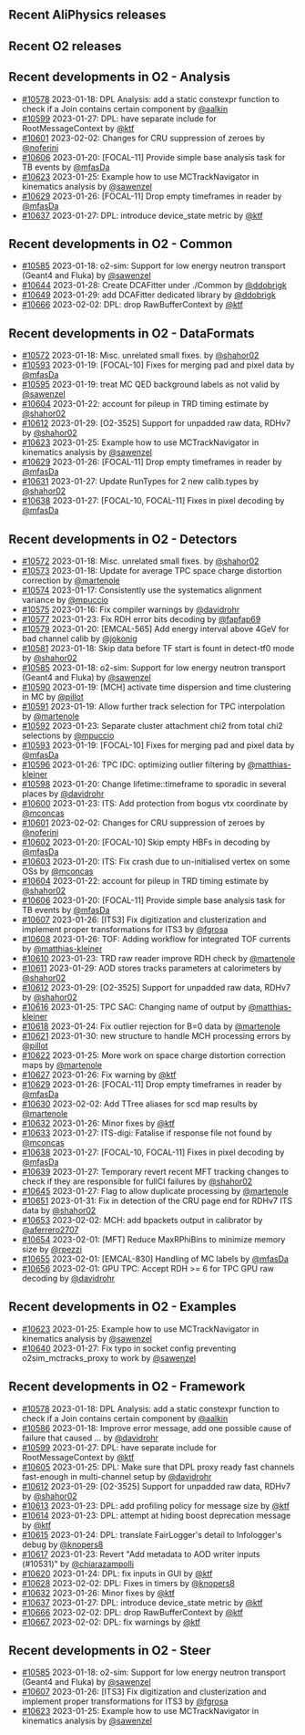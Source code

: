 ## Recent AliPhysics releases
## Recent O2 releases
## Recent developments in O2 - Analysis
- [\#10578](https://github.com/AliceO2Group/AliceO2/pull/10578) 2023-01-18: DPL Analysis: add a static constexpr function to check if a Join contains certain component by [@aalkin](https://github.com/aalkin)
- [\#10599](https://github.com/AliceO2Group/AliceO2/pull/10599) 2023-01-27: DPL: have separate include for RootMessageContext by [@ktf](https://github.com/ktf)
- [\#10601](https://github.com/AliceO2Group/AliceO2/pull/10601) 2023-02-02: Changes for CRU suppression of zeroes by [@noferini](https://github.com/noferini)
- [\#10606](https://github.com/AliceO2Group/AliceO2/pull/10606) 2023-01-20: [FOCAL-11] Provide simple base analysis task for TB events by [@mfasDa](https://github.com/mfasDa)
- [\#10623](https://github.com/AliceO2Group/AliceO2/pull/10623) 2023-01-25: Example how to use MCTrackNavigator in kinematics analysis by [@sawenzel](https://github.com/sawenzel)
- [\#10629](https://github.com/AliceO2Group/AliceO2/pull/10629) 2023-01-26: [FOCAL-11] Drop empty timeframes in reader by [@mfasDa](https://github.com/mfasDa)
- [\#10637](https://github.com/AliceO2Group/AliceO2/pull/10637) 2023-01-27: DPL: introduce device_state metric by [@ktf](https://github.com/ktf)
## Recent developments in O2 - Common
- [\#10585](https://github.com/AliceO2Group/AliceO2/pull/10585) 2023-01-18: o2-sim: Support for low energy neutron transport (Geant4 and Fluka) by [@sawenzel](https://github.com/sawenzel)
- [\#10644](https://github.com/AliceO2Group/AliceO2/pull/10644) 2023-01-28: Create DCAFitter under ./Common by [@ddobrigk](https://github.com/ddobrigk)
- [\#10649](https://github.com/AliceO2Group/AliceO2/pull/10649) 2023-01-29: add DCAFitter dedicated library by [@ddobrigk](https://github.com/ddobrigk)
- [\#10666](https://github.com/AliceO2Group/AliceO2/pull/10666) 2023-02-02: DPL: drop RawBufferContext by [@ktf](https://github.com/ktf)
## Recent developments in O2 - DataFormats
- [\#10572](https://github.com/AliceO2Group/AliceO2/pull/10572) 2023-01-18: Misc. unrelated small fixes. by [@shahor02](https://github.com/shahor02)
- [\#10593](https://github.com/AliceO2Group/AliceO2/pull/10593) 2023-01-19: [FOCAL-10] Fixes for merging pad and pixel data by [@mfasDa](https://github.com/mfasDa)
- [\#10595](https://github.com/AliceO2Group/AliceO2/pull/10595) 2023-01-19: treat MC QED background labels as not valid by [@sawenzel](https://github.com/sawenzel)
- [\#10604](https://github.com/AliceO2Group/AliceO2/pull/10604) 2023-01-22: account for pileup in TRD timing estimate by [@shahor02](https://github.com/shahor02)
- [\#10612](https://github.com/AliceO2Group/AliceO2/pull/10612) 2023-01-29: [O2-3525] Support for unpadded raw data, RDHv7 by [@shahor02](https://github.com/shahor02)
- [\#10623](https://github.com/AliceO2Group/AliceO2/pull/10623) 2023-01-25: Example how to use MCTrackNavigator in kinematics analysis by [@sawenzel](https://github.com/sawenzel)
- [\#10629](https://github.com/AliceO2Group/AliceO2/pull/10629) 2023-01-26: [FOCAL-11] Drop empty timeframes in reader by [@mfasDa](https://github.com/mfasDa)
- [\#10631](https://github.com/AliceO2Group/AliceO2/pull/10631) 2023-01-27: Update RunTypes for 2 new calib.types by [@shahor02](https://github.com/shahor02)
- [\#10638](https://github.com/AliceO2Group/AliceO2/pull/10638) 2023-01-27: [FOCAL-10, FOCAL-11] Fixes in pixel decoding by [@mfasDa](https://github.com/mfasDa)
## Recent developments in O2 - Detectors
- [\#10572](https://github.com/AliceO2Group/AliceO2/pull/10572) 2023-01-18: Misc. unrelated small fixes. by [@shahor02](https://github.com/shahor02)
- [\#10573](https://github.com/AliceO2Group/AliceO2/pull/10573) 2023-01-18: Update for average TPC space charge distortion correction by [@martenole](https://github.com/martenole)
- [\#10574](https://github.com/AliceO2Group/AliceO2/pull/10574) 2023-01-17: Consistently use the systematics alignment variance by [@mpuccio](https://github.com/mpuccio)
- [\#10575](https://github.com/AliceO2Group/AliceO2/pull/10575) 2023-01-16: Fix compiler warnings by [@davidrohr](https://github.com/davidrohr)
- [\#10577](https://github.com/AliceO2Group/AliceO2/pull/10577) 2023-01-23: Fix RDH error bits decoding by [@fapfap69](https://github.com/fapfap69)
- [\#10579](https://github.com/AliceO2Group/AliceO2/pull/10579) 2023-01-20: [EMCAL-565] Add energy interval above 4GeV for bad channel calib by [@jokonig](https://github.com/jokonig)
- [\#10581](https://github.com/AliceO2Group/AliceO2/pull/10581) 2023-01-18: Skip data before TF start is fount in detect-tf0 mode by [@shahor02](https://github.com/shahor02)
- [\#10585](https://github.com/AliceO2Group/AliceO2/pull/10585) 2023-01-18: o2-sim: Support for low energy neutron transport (Geant4 and Fluka) by [@sawenzel](https://github.com/sawenzel)
- [\#10590](https://github.com/AliceO2Group/AliceO2/pull/10590) 2023-01-19: [MCH] activate time dispersion and time clustering in MC by [@pillot](https://github.com/pillot)
- [\#10591](https://github.com/AliceO2Group/AliceO2/pull/10591) 2023-01-19: Allow further track selection for TPC interpolation by [@martenole](https://github.com/martenole)
- [\#10592](https://github.com/AliceO2Group/AliceO2/pull/10592) 2023-01-23: Separate cluster attachment chi2 from total chi2 selections by [@mpuccio](https://github.com/mpuccio)
- [\#10593](https://github.com/AliceO2Group/AliceO2/pull/10593) 2023-01-19: [FOCAL-10] Fixes for merging pad and pixel data by [@mfasDa](https://github.com/mfasDa)
- [\#10596](https://github.com/AliceO2Group/AliceO2/pull/10596) 2023-01-26: TPC IDC: optimizing outlier filtering by [@matthias-kleiner](https://github.com/matthias-kleiner)
- [\#10598](https://github.com/AliceO2Group/AliceO2/pull/10598) 2023-01-20: Change lifetime::timeframe to sporadic in several places by [@davidrohr](https://github.com/davidrohr)
- [\#10600](https://github.com/AliceO2Group/AliceO2/pull/10600) 2023-01-23: ITS: Add protection from bogus vtx coordinate by [@mconcas](https://github.com/mconcas)
- [\#10601](https://github.com/AliceO2Group/AliceO2/pull/10601) 2023-02-02: Changes for CRU suppression of zeroes by [@noferini](https://github.com/noferini)
- [\#10602](https://github.com/AliceO2Group/AliceO2/pull/10602) 2023-01-20: [FOCAL-10] Skip empty HBFs in decoding by [@mfasDa](https://github.com/mfasDa)
- [\#10603](https://github.com/AliceO2Group/AliceO2/pull/10603) 2023-01-20: ITS: Fix crash due to un-initialised vertex on some OSs by [@mconcas](https://github.com/mconcas)
- [\#10604](https://github.com/AliceO2Group/AliceO2/pull/10604) 2023-01-22: account for pileup in TRD timing estimate by [@shahor02](https://github.com/shahor02)
- [\#10606](https://github.com/AliceO2Group/AliceO2/pull/10606) 2023-01-20: [FOCAL-11] Provide simple base analysis task for TB events by [@mfasDa](https://github.com/mfasDa)
- [\#10607](https://github.com/AliceO2Group/AliceO2/pull/10607) 2023-01-26: [ITS3] Fix digitization and clusterization and implement proper transformations for ITS3 by [@fgrosa](https://github.com/fgrosa)
- [\#10608](https://github.com/AliceO2Group/AliceO2/pull/10608) 2023-01-26: TOF: Adding workflow for integrated TOF currents by [@matthias-kleiner](https://github.com/matthias-kleiner)
- [\#10610](https://github.com/AliceO2Group/AliceO2/pull/10610) 2023-01-23: TRD raw reader improve RDH check by [@martenole](https://github.com/martenole)
- [\#10611](https://github.com/AliceO2Group/AliceO2/pull/10611) 2023-01-29: AOD stores tracks parameters at calorimeters by [@shahor02](https://github.com/shahor02)
- [\#10612](https://github.com/AliceO2Group/AliceO2/pull/10612) 2023-01-29: [O2-3525] Support for unpadded raw data, RDHv7 by [@shahor02](https://github.com/shahor02)
- [\#10616](https://github.com/AliceO2Group/AliceO2/pull/10616) 2023-01-25: TPC SAC: Changing name of output by [@matthias-kleiner](https://github.com/matthias-kleiner)
- [\#10618](https://github.com/AliceO2Group/AliceO2/pull/10618) 2023-01-24: Fix outlier rejection for B=0 data by [@martenole](https://github.com/martenole)
- [\#10621](https://github.com/AliceO2Group/AliceO2/pull/10621) 2023-01-30: new structure to handle MCH processing errors by [@pillot](https://github.com/pillot)
- [\#10622](https://github.com/AliceO2Group/AliceO2/pull/10622) 2023-01-25: More work on space charge distortion correction maps by [@martenole](https://github.com/martenole)
- [\#10627](https://github.com/AliceO2Group/AliceO2/pull/10627) 2023-01-26: Fix warning by [@ktf](https://github.com/ktf)
- [\#10629](https://github.com/AliceO2Group/AliceO2/pull/10629) 2023-01-26: [FOCAL-11] Drop empty timeframes in reader by [@mfasDa](https://github.com/mfasDa)
- [\#10630](https://github.com/AliceO2Group/AliceO2/pull/10630) 2023-02-02: Add TTree aliases for scd map results by [@martenole](https://github.com/martenole)
- [\#10632](https://github.com/AliceO2Group/AliceO2/pull/10632) 2023-01-26: Minor fixes by [@ktf](https://github.com/ktf)
- [\#10633](https://github.com/AliceO2Group/AliceO2/pull/10633) 2023-01-27: ITS-digi: Fatalise if response file not found by [@mconcas](https://github.com/mconcas)
- [\#10638](https://github.com/AliceO2Group/AliceO2/pull/10638) 2023-01-27: [FOCAL-10, FOCAL-11] Fixes in pixel decoding by [@mfasDa](https://github.com/mfasDa)
- [\#10639](https://github.com/AliceO2Group/AliceO2/pull/10639) 2023-01-27: Temporary revert recent MFT tracking changes to check if they are responsible for fullCI failures by [@shahor02](https://github.com/shahor02)
- [\#10645](https://github.com/AliceO2Group/AliceO2/pull/10645) 2023-01-27: Flag to allow duplicate processing by [@martenole](https://github.com/martenole)
- [\#10651](https://github.com/AliceO2Group/AliceO2/pull/10651) 2023-01-31: Fix in detection of the CRU page end for RDHv7 ITS data by [@shahor02](https://github.com/shahor02)
- [\#10653](https://github.com/AliceO2Group/AliceO2/pull/10653) 2023-02-02: MCH: add bpackets output in calibrator by [@aferrero2707](https://github.com/aferrero2707)
- [\#10654](https://github.com/AliceO2Group/AliceO2/pull/10654) 2023-02-01:  [MFT] Reduce MaxRPhiBins to minimize memory size  by [@rpezzi](https://github.com/rpezzi)
- [\#10655](https://github.com/AliceO2Group/AliceO2/pull/10655) 2023-02-01: [EMCAL-830] Handling of MC labels by [@mfasDa](https://github.com/mfasDa)
- [\#10656](https://github.com/AliceO2Group/AliceO2/pull/10656) 2023-02-01: GPU TPC: Accept RDH >= 6 for TPC GPU raw decoding by [@davidrohr](https://github.com/davidrohr)
## Recent developments in O2 - Examples
- [\#10623](https://github.com/AliceO2Group/AliceO2/pull/10623) 2023-01-25: Example how to use MCTrackNavigator in kinematics analysis by [@sawenzel](https://github.com/sawenzel)
- [\#10640](https://github.com/AliceO2Group/AliceO2/pull/10640) 2023-01-27: Fix typo in socket config preventing o2sim_mctracks_proxy to work by [@sawenzel](https://github.com/sawenzel)
## Recent developments in O2 - Framework
- [\#10578](https://github.com/AliceO2Group/AliceO2/pull/10578) 2023-01-18: DPL Analysis: add a static constexpr function to check if a Join contains certain component by [@aalkin](https://github.com/aalkin)
- [\#10586](https://github.com/AliceO2Group/AliceO2/pull/10586) 2023-01-18: Improve error message, add one possible cause of failure that caused … by [@davidrohr](https://github.com/davidrohr)
- [\#10599](https://github.com/AliceO2Group/AliceO2/pull/10599) 2023-01-27: DPL: have separate include for RootMessageContext by [@ktf](https://github.com/ktf)
- [\#10605](https://github.com/AliceO2Group/AliceO2/pull/10605) 2023-01-25: DPL: Make sure that DPL proxy ready fast channels fast-enough in multi-channel setup by [@davidrohr](https://github.com/davidrohr)
- [\#10612](https://github.com/AliceO2Group/AliceO2/pull/10612) 2023-01-29: [O2-3525] Support for unpadded raw data, RDHv7 by [@shahor02](https://github.com/shahor02)
- [\#10613](https://github.com/AliceO2Group/AliceO2/pull/10613) 2023-01-23: DPL: add profiling policy for message size by [@ktf](https://github.com/ktf)
- [\#10614](https://github.com/AliceO2Group/AliceO2/pull/10614) 2023-01-23: DPL: attempt at hiding boost deprecation message by [@ktf](https://github.com/ktf)
- [\#10615](https://github.com/AliceO2Group/AliceO2/pull/10615) 2023-01-24: DPL: translate FairLogger's detail to Infologger's debug by [@knopers8](https://github.com/knopers8)
- [\#10617](https://github.com/AliceO2Group/AliceO2/pull/10617) 2023-01-23: Revert "Add metadata to AOD writer inputs (#10531)" by [@chiarazampolli](https://github.com/chiarazampolli)
- [\#10620](https://github.com/AliceO2Group/AliceO2/pull/10620) 2023-01-24: DPL: fix inputs in GUI by [@ktf](https://github.com/ktf)
- [\#10628](https://github.com/AliceO2Group/AliceO2/pull/10628) 2023-02-02: DPL: Fixes in timers by [@knopers8](https://github.com/knopers8)
- [\#10632](https://github.com/AliceO2Group/AliceO2/pull/10632) 2023-01-26: Minor fixes by [@ktf](https://github.com/ktf)
- [\#10637](https://github.com/AliceO2Group/AliceO2/pull/10637) 2023-01-27: DPL: introduce device_state metric by [@ktf](https://github.com/ktf)
- [\#10666](https://github.com/AliceO2Group/AliceO2/pull/10666) 2023-02-02: DPL: drop RawBufferContext by [@ktf](https://github.com/ktf)
- [\#10667](https://github.com/AliceO2Group/AliceO2/pull/10667) 2023-02-02: DPL: fix warnings by [@ktf](https://github.com/ktf)
## Recent developments in O2 - Steer
- [\#10585](https://github.com/AliceO2Group/AliceO2/pull/10585) 2023-01-18: o2-sim: Support for low energy neutron transport (Geant4 and Fluka) by [@sawenzel](https://github.com/sawenzel)
- [\#10607](https://github.com/AliceO2Group/AliceO2/pull/10607) 2023-01-26: [ITS3] Fix digitization and clusterization and implement proper transformations for ITS3 by [@fgrosa](https://github.com/fgrosa)
- [\#10623](https://github.com/AliceO2Group/AliceO2/pull/10623) 2023-01-25: Example how to use MCTrackNavigator in kinematics analysis by [@sawenzel](https://github.com/sawenzel)
